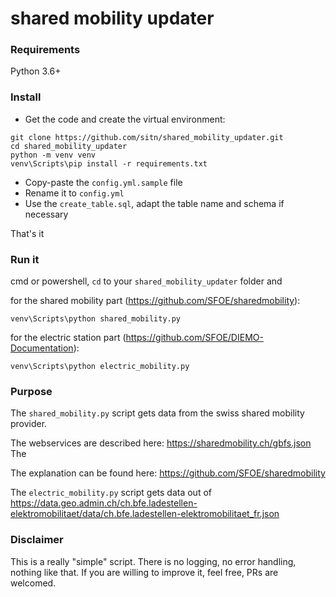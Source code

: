 # shared mobility updater

### Requirements

Python 3.6+

### Install

* Get the code and create the virtual environment:

```
git clone https://github.com/sitn/shared_mobility_updater.git
cd shared_mobility_updater
python -m venv venv
venv\Scripts\pip install -r requirements.txt
```

* Copy-paste the `config.yml.sample` file
* Rename it to `config.yml`
* Use the `create_table.sql`, adapt the table name and schema if necessary

That's it

### Run it

cmd or powershell, `cd` to your `shared_mobility_updater` folder and

for the shared mobility part (https://github.com/SFOE/sharedmobility):

```
venv\Scripts\python shared_mobility.py

```

for the electric station part (https://github.com/SFOE/DIEMO-Documentation):

```
venv\Scripts\python electric_mobility.py

```

### Purpose

The `shared_mobility.py` script gets data from the swiss shared mobility provider.

The webservices are described here: https://sharedmobility.ch/gbfs.json
The 

The explanation can be found here: https://github.com/SFOE/sharedmobility

The `electric_mobility.py` script gets data out of https://data.geo.admin.ch/ch.bfe.ladestellen-elektromobilitaet/data/ch.bfe.ladestellen-elektromobilitaet_fr.json

### Disclaimer

This is a really "simple" script. There is no logging, no error handling,
nothing like that. If you are willing to improve it, feel free, PRs are
welcomed.

